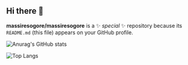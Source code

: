 ## Hi there 👋


**massiresogore/massiresogore** is a ✨ _special_ ✨ repository because its `README.md` (this file) appears on your GitHub profile.

![Anurag's GitHub stats](https://github-readme-stats.vercel.app/api?username=massiresogore&show_icons=true&theme=radical)  

![Top Langs](https://github-readme-stats.vercel.app/api/top-langs/?username=massiresogore&layout=compact) 
